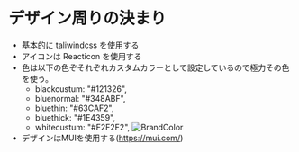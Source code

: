 # デザイン周りの決まり

-   基本的に taliwindcss を使用する
-   アイコンは Reacticon を使用する
-   色は以下の色ぞそれぞれカスタムカラーとして設定しているので極力その色を使う。
    -   blackcustum: "#121326",
    -   bluenormal: "#348ABF",
    -   bluethin: "#63CAF2",
    -   bluethick: "#1E4359",
    -   whitecustum: "#F2F2F2",
        ![BrandColor](https://github.com/Keisuke05410/kobeUni-portal/assets/113495285/8180fa07-85e1-4c83-85f6-cb883a43b327)
-   デザインはMUIを使用する(https://mui.com/)